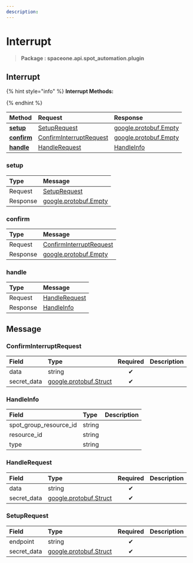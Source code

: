 ```yaml
---
description:  
---
```

# Interrupt

>  **Package : spaceone.api.spot_automation.plugin**

## Interrupt

{% hint style="info" %}
**Interrupt Methods:**

{%  endhint %}


| Method | Request | Response |
| :----- | :-------- | :-------- |
| [**setup**](interrupt.md#setup)|   [SetupRequest](interrupt.md#setuprequest) |  [google.protobuf.Empty](https://github.com/protocolbuffers/protobuf/blob/master/src/google/protobuf/empty.proto)|
| [**confirm**](interrupt.md#confirm)|   [ConfirmInterruptRequest](interrupt.md#confirminterruptrequest) |  [google.protobuf.Empty](https://github.com/protocolbuffers/protobuf/blob/master/src/google/protobuf/empty.proto)|
| [**handle**](interrupt.md#handle)|   [HandleRequest](interrupt.md#handlerequest) |   [HandleInfo](interrupt.md#handleinfo) | 
 

 
### setup


| Type | Message |
| :--- | :--- |
| Request | [SetupRequest](interrupt.md#setuprequest) |
| Response | [google.protobuf.Empty](https://github.com/protocolbuffers/protobuf/blob/master/src/google/protobuf/empty.proto) |
 
 

 
### confirm


| Type | Message |
| :--- | :--- |
| Request | [ConfirmInterruptRequest](interrupt.md#confirminterruptrequest) |
| Response | [google.protobuf.Empty](https://github.com/protocolbuffers/protobuf/blob/master/src/google/protobuf/empty.proto) |
 
 

 
### handle


| Type | Message |
| :--- | :--- |
| Request | [HandleRequest](interrupt.md#handlerequest) |
| Response |  [HandleInfo](interrupt.md#handleinfo)  |


## 

## Message

### ConfirmInterruptRequest
| Field | Type | Required | Description |
| :--- | :--- | :---: | :--- |
| data |string|✔| |
| secret_data |[google.protobuf.Struct](https://github.com/protocolbuffers/protobuf/blob/master/src/google/protobuf/struct.proto)|✔| |

### HandleInfo
| Field | Type |  Description |
| :--- | :--- | :--- |
| spot_group_resource_id |string | |
| resource_id |string | |
| type |string | |

### HandleRequest
| Field | Type | Required | Description |
| :--- | :--- | :---: | :--- |
| data |string|✔| |
| secret_data |[google.protobuf.Struct](https://github.com/protocolbuffers/protobuf/blob/master/src/google/protobuf/struct.proto)|✔| |

### SetupRequest
| Field | Type | Required | Description |
| :--- | :--- | :---: | :--- |
| endpoint |string|✔| |
| secret_data |[google.protobuf.Struct](https://github.com/protocolbuffers/protobuf/blob/master/src/google/protobuf/struct.proto)|✔| |
